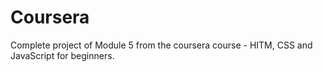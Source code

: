 # Coursera 
Complete project of Module 5 from the coursera course - HITM, CSS and JavaScript for beginners.
